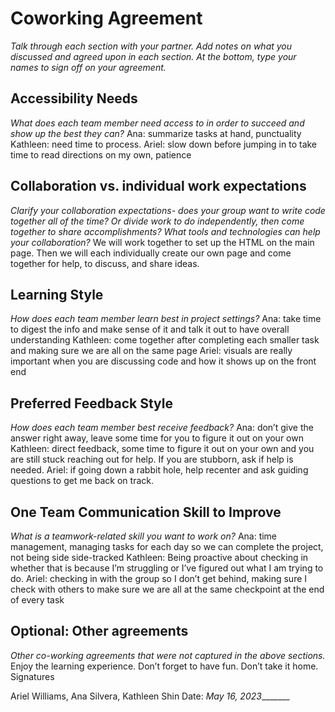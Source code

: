 # Coworking Agreement
*Talk through each section with your partner. Add notes on what you discussed and agreed upon in each section. At the bottom, type your names to sign off on your agreement.*

## Accessibility Needs
*What does each team member need access to in order to succeed and show up the best they can?*
Ana:  summarize tasks at hand, punctuality 
Kathleen: need time to process.
Ariel: slow down before jumping in to take time to read directions on my own, patience 


## Collaboration vs. individual work expectations
*Clarify your collaboration expectations- does your group want to write code together all of the time? Or divide work to do independently, then come together to share accomplishments? What tools and technologies can help your collaboration?*
We will work together to set up the HTML on the main page. Then we will each individually create our own page and come together for help, to discuss, and share ideas. 


## Learning Style
*How does each team member learn best in project settings?*
Ana: take time to digest the info and make sense of it and talk it out to have overall understanding
Kathleen: come together after completing each smaller task and making sure we are all on the same page
Ariel: visuals are really important when you are discussing code and how it shows up on the front end


## Preferred Feedback Style
*How does each team member best receive feedback?*
Ana: don’t give the answer right away, leave some time for you to figure it out on your own
Kathleen: direct feedback, some time to figure it out on your own and you are still stuck reaching out for help. If you are stubborn, ask if help is needed.
Ariel: if going down a rabbit hole, help recenter and ask guiding questions to get me back on track. 


## One Team Communication Skill to Improve
*What is a teamwork-related skill you want to work on?*
Ana: time management, managing tasks for each day so we can complete the project, not being side side-tracked
Kathleen: Being proactive about checking in whether that is because I’m struggling or I’ve figured out what I am trying to do.
Ariel: checking in with the group so I don’t get behind, making sure I check with others to make sure we are all at the same checkpoint at the end of every task


## Optional: Other agreements
*Other co-working agreements that were not captured in the above sections.*
Enjoy the learning experience. Don’t forget to have fun. Don’t take it home. 
Signatures

Ariel Williams, 
Ana Silvera,
Kathleen Shin
Date: _May 16, 2023________

